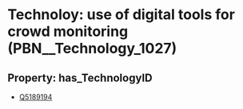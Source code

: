# Technoloy: __use of digital tools for crowd monitoring__ (PBN__Technology_1027)

## Property: has_TechnologyID

* [Q5189194](Q5189194)

